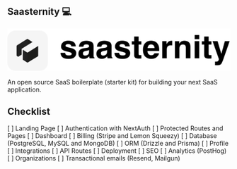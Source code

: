 ## Saasternity 💻

<img src="./public/logo.png" alt="Logo"  style="object-fit: contain;" />

An open source SaaS boilerplate (starter kit) for building your next SaaS application.

## Checklist

[ ] Landing Page
[ ] Authentication with NextAuth
[ ] Protected Routes and Pages
[ ] Dashboard
[ ] Billing (Stripe and Lemon Squeezy)
[ ] Database (PostgreSQL, MySQL and MongoDB)
[ ] ORM (Drizzle and Prisma)
[ ] Profile
[ ] Integrations
[ ] API Routes
[ ] Deployment
[ ] SEO
[ ] Analytics (PostHog)
[ ] Organizations
[ ] Transactional emails (Resend, Mailgun)
